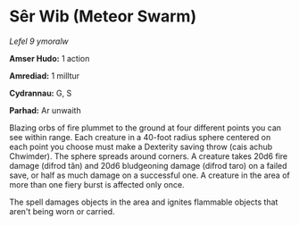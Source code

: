 # Sêr Wib (Meteor Swarm)

*Lefel 9 ymoralw*

**Amser Hudo:** 1 action

**Amrediad:** 1 milltur

**Cydrannau:** G, S

**Parhad:** Ar unwaith

Blazing orbs of fire plummet to the ground at four different points you can see within range. Each creature in a 40-foot radius sphere centered on each point you choose must make a Dexterity saving throw (cais achub Chwimder). The sphere spreads around corners. A creature takes 20d6 fire damage (difrod tân) and 20d6 bludgeoning damage (difrod taro) on a failed save, or half as much damage on a successful one. A creature in the area of more than one fiery burst is affected only once.

The spell damages objects in the area and ignites flammable objects that aren't being worn or carried.